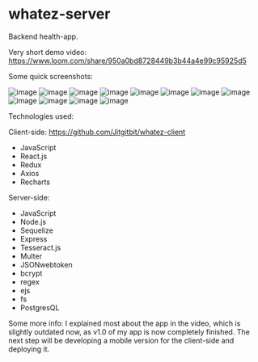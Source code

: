 # whatez-server
Backend health-app.

Very short demo video:
https://www.loom.com/share/950a0bd8728449b3b44a4e99c95925d5

Some quick screenshots:

![image](https://user-images.githubusercontent.com/51092100/80215448-be794600-863c-11ea-9e2f-ab6f738975f0.png)
![image](https://user-images.githubusercontent.com/51092100/80215473-cd5ff880-863c-11ea-94c0-4cde02783aa8.png)
![image](https://user-images.githubusercontent.com/51092100/80215507-da7ce780-863c-11ea-88b9-190f1c129c06.png)
![image](https://user-images.githubusercontent.com/51092100/80215520-e2d52280-863c-11ea-85a3-27e6df57fae0.png)
![image](https://user-images.githubusercontent.com/51092100/80215532-e8326d00-863c-11ea-88c8-278ec555b4bc.png)
![image](https://user-images.githubusercontent.com/51092100/80215541-ef597b00-863c-11ea-9182-7e4d83ec1afe.png)
![image](https://user-images.githubusercontent.com/51092100/80219939-70b40c00-8643-11ea-95a8-79a84a096f1a.png)
![image](https://user-images.githubusercontent.com/51092100/80215572-fed8c400-863c-11ea-9e79-64435663f1e4.png)
![image](https://user-images.githubusercontent.com/51092100/80215596-0b5d1c80-863d-11ea-8b77-61d9e409e2be.png)
![image](https://user-images.githubusercontent.com/51092100/80215613-12842a80-863d-11ea-9c4b-95499095a6e0.png)
![image](https://user-images.githubusercontent.com/51092100/80215630-1a43cf00-863d-11ea-808c-5b7f7e8c0cfe.png)
![image](https://user-images.githubusercontent.com/51092100/80223848-233a9d80-8649-11ea-9a88-e71b65af26d1.png)

Technologies used:

Client-side:
https://github.com/Jitgitbit/whatez-client
- JavaScript
- React.js
- Redux
- Axios
- Recharts

Server-side:
- JavaScript
- Node.js
- Sequelize
- Express
- Tesseract.js
- Multer
- JSONwebtoken
- bcrypt
- regex
- ejs
- fs
- PostgresQL

Some more info:
I explained most about the app in the video, which is slightly outdated now, as v1.0 of my app is now completely finished.
The next step will be developing a mobile version for the client-side and deploying it. 
